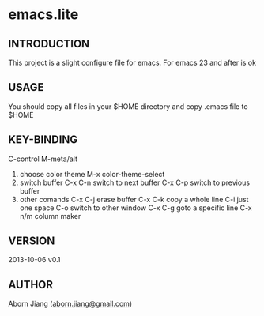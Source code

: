 emacs.lite
==========

## INTRODUCTION
This project is a slight configure file for emacs.
For emacs 23 and after is ok

## USAGE
You should copy all files in your $HOME directory
and copy .emacs file to $HOME

## KEY-BINDING
C-control
M-meta/alt

1. choose color theme
M-x color-theme-select
2. switch buffer 
C-x C-n  switch to next buffer
C-x C-p  switch to previous buffer
3. other comands
C-x C-j  erase buffer
C-x C-k  copy a whole line
C-i      just one space
C-o      switch to other window
C-x C-g  goto a specific line
C-x n/m  column maker

## VERSION
2013-10-06 v0.1

## AUTHOR
Aborn Jiang (aborn.jiang@gmail.com)

